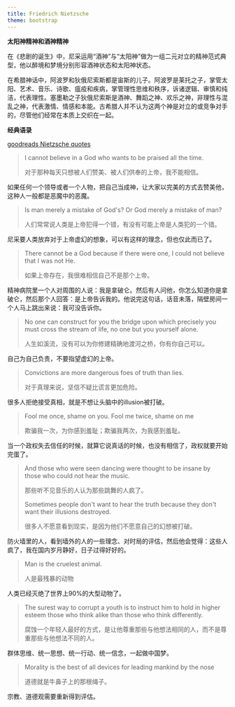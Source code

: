 ```yaml
---
title: Friedrich Nietzsche
theme: bootstrap
---
```


__太阳神精神和酒神精神__

在《悲剧的诞生》中，尼采运用“酒神”与“太阳神”做为一组二元对立的精神范式典型，他以醉境和梦境分别形容酒神状态和太阳神状态。

在希腊神话中，阿波罗和狄俄尼索斯都是宙斯的儿子。阿波罗是莱托之子，掌管太阳、艺术、音乐、诗歌、瘟疫和疾病，掌管理性思维和秩序，诉诸逻辑、审慎和纯洁，代表理性。塞墨勒之子狄俄尼索斯是酒神、舞蹈之神、欢乐之神，非理性与混乱之神，代表激情、情感和本能。古希腊人并不认为这两个神是对立的或竞争对手的，尽管他们经常在本质上交织在一起。

__经典语录__

[goodreads Nietzsche quotes](https://www.goodreads.com/author/quotes/1938.Friedrich_Nietzsche)

> I cannot believe in a God who wants to be praised all the time.
>
> 对于那种每天只想被人们赞美、被人们供奉的上帝，我不能相信。

如果任何一个领导或者一个人物，把自己当成神，让大家以完美的方式去赞美他，这种人一般都是恶魔中的恶魔。

> Is man merely a mistake of God's? Or God merely a mistake of man?
>
> 人们常常说人类是上帝犯得一个错，有没有可能上帝是人类犯的一个错。

尼采要人类放弃对于上帝虚幻的想象，可以有这样的理念，但也仅此而已了。

> There cannot be a God because if there were one, I could not believe that I was not He.
>
> 如果上帝存在，我很难相信自己不是那个上帝。

精神病院里一个人对周围的人说：我是拿破仑。然后有人问他，你怎么知道你是拿破仑，然后那个人回答：是上帝告诉我的。他说完这句话，话音未落，隔壁房间一个人马上跳出来说：我可没告诉你。

> No one can construct for you the bridge upon which precisely you must cross the stream of life, no one but you yourself alone.
>
> 人生如溪流，没有可以为你修建精确地渡河之桥，你有你自己可以。

自己为自己负责，不要指望虚幻的上帝。

> Convictions are more dangerous foes of truth than lies.
>
> 对于真理来说，坚信不疑比谎言更加危险。

很多人拒绝接受真相，就是不想让头脑中的illusion被打破。

> Fool me once, shame on you. Fool me twice, shame on me
>
> 欺骗我一次，为你感到羞耻；欺骗我两次，为我感到羞耻。

当一个政权失去信任的时候，就算它说真话的时候，也没有相信了，政权就要开始完蛋了。

> And those who were seen dancing were thought to be insane by those who could not hear the music.
>
> 那些听不见音乐的人认为那些跳舞的人疯了。
>
> Sometimes people don't want to hear the truth because they don't want their illusions destroyed.
>
> 很多人不愿意看到现实，是因为他们不愿意自己的幻想被打破。

防火墙里的人，看到墙外的人的一些理念、对时局的评估，然后他会觉得：这些人疯了，我在国内岁月静好，日子过得好好的。

> Man is the cruelest animal.
>
> 人是最残暴的动物

人类已经灭绝了世界上90%的大型动物了。

> The surest way to corrupt a youth is to instruct him to hold in higher esteem those who think alike than those who think differently.
>
> 腐蚀一个年轻人最好的方式，是让他尊重那些与他想法相同的人，而不是尊重那些与他想法不同的人。

群体思维、统一思想、统一行动、统一信念，一起做中国梦。

> Morality is the best of all devices for leading mankind by the nose
>
> 道德就是牛鼻子上的那根绳子。

宗教、道德观需要重新得到评估。
